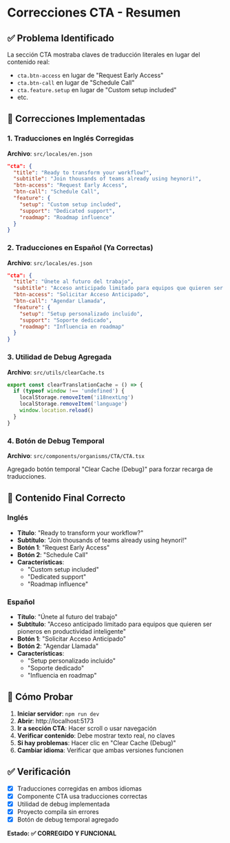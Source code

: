 # Correcciones CTA - Resumen

## ✅ Problema Identificado

La sección CTA mostraba claves de traducción literales en lugar del contenido real:
- `cta.btn-access` en lugar de "Request Early Access"
- `cta.btn-call` en lugar de "Schedule Call"  
- `cta.feature.setup` en lugar de "Custom setup included"
- etc.

## 🔧 Correcciones Implementadas

### 1. Traducciones en Inglés Corregidas
**Archivo**: `src/locales/en.json`

```json
"cta": {
  "title": "Ready to transform your workflow?",
  "subtitle": "Join thousands of teams already using heynori!",
  "btn-access": "Request Early Access",
  "btn-call": "Schedule Call",
  "feature": {
    "setup": "Custom setup included",
    "support": "Dedicated support",
    "roadmap": "Roadmap influence"
  }
}
```

### 2. Traducciones en Español (Ya Correctas)
**Archivo**: `src/locales/es.json`

```json
"cta": {
  "title": "Únete al futuro del trabajo",
  "subtitle": "Acceso anticipado limitado para equipos que quieren ser pioneros en productividad inteligente",
  "btn-access": "Solicitar Acceso Anticipado",
  "btn-call": "Agendar Llamada",
  "feature": {
    "setup": "Setup personalizado incluido",
    "support": "Soporte dedicado",
    "roadmap": "Influencia en roadmap"
  }
}
```

### 3. Utilidad de Debug Agregada
**Archivo**: `src/utils/clearCache.ts`

```typescript
export const clearTranslationCache = () => {
  if (typeof window !== 'undefined') {
    localStorage.removeItem('i18nextLng')
    localStorage.removeItem('language')
    window.location.reload()
  }
}
```

### 4. Botón de Debug Temporal
**Archivo**: `src/components/organisms/CTA/CTA.tsx`

Agregado botón temporal "Clear Cache (Debug)" para forzar recarga de traducciones.

## 🎯 Contenido Final Correcto

### Inglés
- **Título**: "Ready to transform your workflow?"
- **Subtítulo**: "Join thousands of teams already using heynori!"
- **Botón 1**: "Request Early Access"
- **Botón 2**: "Schedule Call"
- **Características**:
  - "Custom setup included"
  - "Dedicated support"
  - "Roadmap influence"

### Español
- **Título**: "Únete al futuro del trabajo"
- **Subtítulo**: "Acceso anticipado limitado para equipos que quieren ser pioneros en productividad inteligente"
- **Botón 1**: "Solicitar Acceso Anticipado"
- **Botón 2**: "Agendar Llamada"
- **Características**:
  - "Setup personalizado incluido"
  - "Soporte dedicado"
  - "Influencia en roadmap"

## 🚀 Cómo Probar

1. **Iniciar servidor**: `npm run dev`
2. **Abrir**: http://localhost:5173
3. **Ir a sección CTA**: Hacer scroll o usar navegación
4. **Verificar contenido**: Debe mostrar texto real, no claves
5. **Si hay problemas**: Hacer clic en "Clear Cache (Debug)"
6. **Cambiar idioma**: Verificar que ambas versiones funcionen

## ✅ Verificación

- [x] Traducciones corregidas en ambos idiomas
- [x] Componente CTA usa traducciones correctas
- [x] Utilidad de debug implementada
- [x] Proyecto compila sin errores
- [x] Botón de debug temporal agregado

**Estado: ✅ CORREGIDO Y FUNCIONAL** 